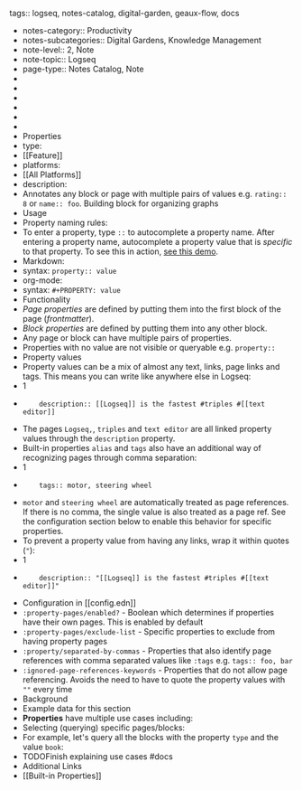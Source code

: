tags:: logseq, notes-catalog, digital-garden, geaux-flow, docs

- notes-category:: Productivity
- notes-subcategories:: Digital Gardens, Knowledge Management
- note-level:: 2, Note
- note-topic:: Logseq
- page-type:: Notes Catalog, Note
-
-
-
-
-
-
- Properties
- type:
- [[Feature]]
- platforms:
- [[All Platforms]]
- description:
- Annotates any block or page with multiple pairs of values e.g. `rating:: 8` or `name:: foo`. Building block for organizing graphs
- Usage
- Property naming rules:
- To enter a property, type `::` to autocomplete a property name. After entering a property name, autocomplete a property value that is _specific_ to that property. To see this in action, [see this demo](https://www.loom.com/share/27804e1bcd7b4e4bbf71ec14956c42fe).
- Markdown:
- syntax: `property:: value`
- org-mode:
- syntax: `#+PROPERTY: value`
- Functionality
- _Page properties_ are defined by putting them into the first block of the page (_frontmatter_).
- _Block properties_ are defined by putting them into any other block.
- Any page or block can have multiple pairs of properties.
- Properties with no value are not visible or queryable e.g. `property::`
- Property values
- Property values can be a mix of almost any text, links, page links and tags. This means you can write like anywhere else in Logseq:
- 1
- ```
      description:: [[Logseq]] is the fastest #triples #[[text editor]]
    ```
- The pages `Logseq,`, `triples` and `text editor` are all linked property values through the `description` property.
- Built-in properties `alias` and `tags` also have an additional way of recognizing pages through comma separation:
- 1
- ```
      tags:: motor, steering wheel
    ```
- `motor` and `steering wheel` are automatically treated as page references. If there is no comma, the single value is also treated as a page ref. See the configuration section below to enable this behavior for specific properties.
- To prevent a property value from having any links, wrap it within quotes (`"`):
- 1
- ```
      description:: "[[Logseq]] is the fastest #triples #[[text editor]]"
    ```
- Configuration in [[config.edn]]
- `:property-pages/enabled?` - Boolean which determines if properties have their own pages. This is enabled by default
- `:property-pages/exclude-list` - Specific properties to exclude from having property pages
- `:property/separated-by-commas` - Properties that also identify page references with comma separated values like `:tags` e.g. `tags:: foo, bar`
- `:ignored-page-references-keywords` - Properties that do not allow page referencing. Avoids the need to have to quote the property values with `""` every time
- Background
- Example data for this section
- **Properties** have multiple use cases including:
- Selecting (querying) specific pages/blocks:
- For example, let's query all the blocks with the property `type` and the value `book`:
- TODOFinish explaining use cases #docs
- Additional Links
- [[Built-in Properties]]